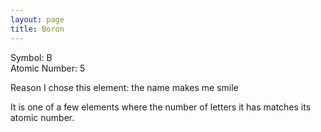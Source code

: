 ```yaml
---
layout: page
title: Boron
---
```


Symbol: B<br/>
Atomic Number: 5<br/>

Reason I chose this element: the name makes me smile

It is one of a few elements where the number of letters it has matches its atomic number.
